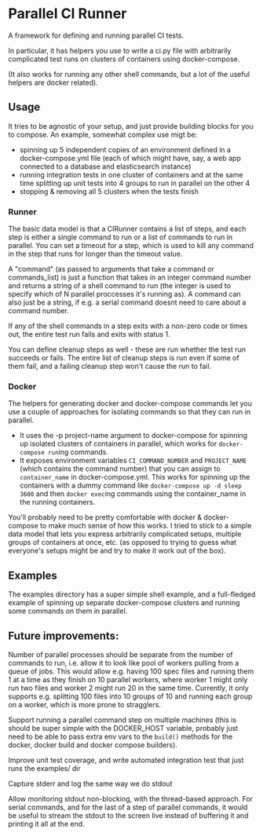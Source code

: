 # Parallel CI Runner

A framework for defining and running parallel CI tests.

In particular, it has helpers you use to write a ci.py file with arbitrarily complicated test runs on clusters of containers using docker-compose.

(It also works for running any other shell commands, but a lot of the useful helpers are docker related).

## Usage
It tries to be agnostic of your setup, and just provide building blocks for you to compose. An example, somewhat complex use migt be:

 - spinning up 5 independent copies of an environment defined in a docker-compose.yml file (each of which might have, say, a web app connected to a database and elasticsearch instance)
 - running integration tests in one cluster of containers and at the same time splitting up unit tests into 4 groups to run in parallel on the other 4
 - stopping & removing all 5 clusters when the tests finish

### Runner

The basic data model is that a CIRunner contains a list of steps, and each step is either a single command to run or a list of commands to run in parallel. You can set a timeout for a step, which is used to kill any command in the step that runs for longer than the timeout value.

A "command" (as passed to arguments that take a command or commands_list) is just a function that takes in an integer command number and returns a string of a shell command to run (the integer is used to specify which of N parallel proccesses it's running as). A command can also just be a string, if e.g. a serial command doesnt need to care about a command number.

If any of the shell commands in a step exits with a non-zero code or times out, the entire test run fails and exits with status 1.

You can define cleanup steps as well - these are run whether the test run succeeds or fails. The entire list of cleanup steps is run even if some of them fail, and a failing cleanup step won't cause the run to fail.

### Docker
The helpers for generating docker and docker-compose commands let you use a couple of approaches for isolating commands so that they can run in parallel.

 - It uses the -p project-name argument to docker-compose for spinning up isolated clusters of containers in parallel, which works for `docker-compose run`ing commands.
 - It exposes environment variables `CI_COMMAND_NUMBER` and `PROJECT_NAME` (which contains the command number) that you can assign to `container_name` in docker-compose.yml. This works for spinning up the containers with a dummy command like `docker-compose up -d sleep 3600` and then `docker exec`ing commands using the container_name in the running containers.

You'll probably need to be pretty comfortable with docker & docker-compose to make much sense of how this works. I tried to stick to a simple data model that lets you express arbitrarily complicated setups, multiple groups of containers at once, etc. (as opposed to trying to guess what everyone's setups might be and try to make it work out of the box).

## Examples

The examples directory has a super simple shell example, and a full-fledged example of spinning up separate docker-compose clusters and running some commands on them in parallel.

## Future improvements:

Number of parallel processes should be separate from the number of commands
to run, i.e. allow it to look like pool of workers pulling from a queue of
jobs. This would allow e.g. having 100 spec files and running them 1 at a
time as they finish on 10 parallel workers, where worker 1 might only run two files and worker 2 might run 20 in the same time. Currently, it only supports e.g. splitting 100 files into 10 groups of 10 and
running each group on a worker, which is more prone to stragglers.

Support running a parallel command step on multiple machines (this is
should be super simple with the DOCKER_HOST variable, probably just need
to be able to pass extra env vars to the `build()` methods for the docker,
docker build and docker compose builders).

Improve unit test coverage, and write automated integration test that just runs the examples/ dir

Capture stderr and log the same way we do stdout

Allow monitoring stdout non-blocking, with the thread-based approach. For serial commands, and for the last of a step of parallel commands, it would be useful to stream the stdout to the screen live instead of buffering it and printing it all at the end.
